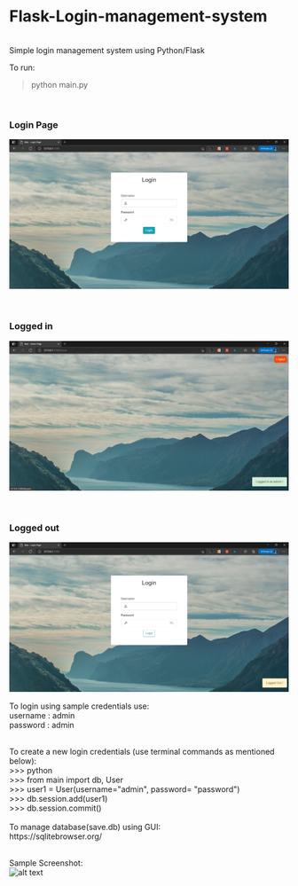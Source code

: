 # Flask-Login-management-system
<br>Simple login management system using Python/Flask


To run: <br>
> python main.py
<br>


### Login Page <br>
![Alt text](/screenshots/login.jpg?raw=true "Login Page")

<br>

### Logged in <br>
![Alt text](/screenshots/loggedin.jpg?raw=true "Logged in")

<br>

### Logged out <br>
![Alt text](/screenshots/loggedout.jpg?raw=true "Logged out")
<br>

To login using sample credentials use:<br>
username : admin<br>
password : admin<br>

<br>
To create a new login credentials (use terminal commands as mentioned below): <br>
>>> python<br>
>>> from main import db, User<br>
>>> user1 = User(username="admin", password= "password")<br>
>>> db.session.add(user1)<br>
>>> db.session.commit()<br>

<br>
To manage database(save.db) using GUI:<br>
https://sqlitebrowser.org/ <br><br>

Sample Screenshot:<br>
![alt text](https://sqlitebrowser.org/images/screenshot.png)
